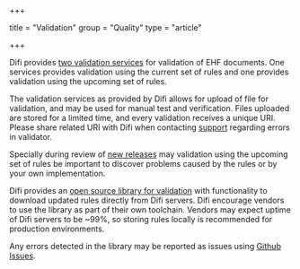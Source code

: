 +++

title = "Validation"
group = "Quality"
type = "article"

+++

Difi provides [two validation services](/ehf/tools/validation-service/) for validation of EHF documents. One services provides validation using the current set of rules and one provides validation using the upcoming set of rules.

The validation services as provided by Difi allows for upload of file for validation, and may be used for manual test and verification. Files uploaded are stored for a limited time, and every validation receives a unique URI. Please share related URI with Difi when contacting [support](/support/) regarding errors in validator.

Specially during review of [new releases](/ehf/knowledge-base/release-management/) may validation using the upcoming set of rules be important to discover problems caused by the rules or by your own implementation.

Difi provides an [open source library for validation](https://vefa.difi.no/ehf/tools/validation-library/) with functionality to download updated rules directly from Difi servers. Difi encourage vendors to use the library as part of their own toolchain. Vendors may expect uptime of Difi servers to be ~99%, so storing rules locally is recommended for production environments.

Any errors detected in the library may be reported as issues using [Github Issues](https://github.com/difi/vefa-validator/issues).
